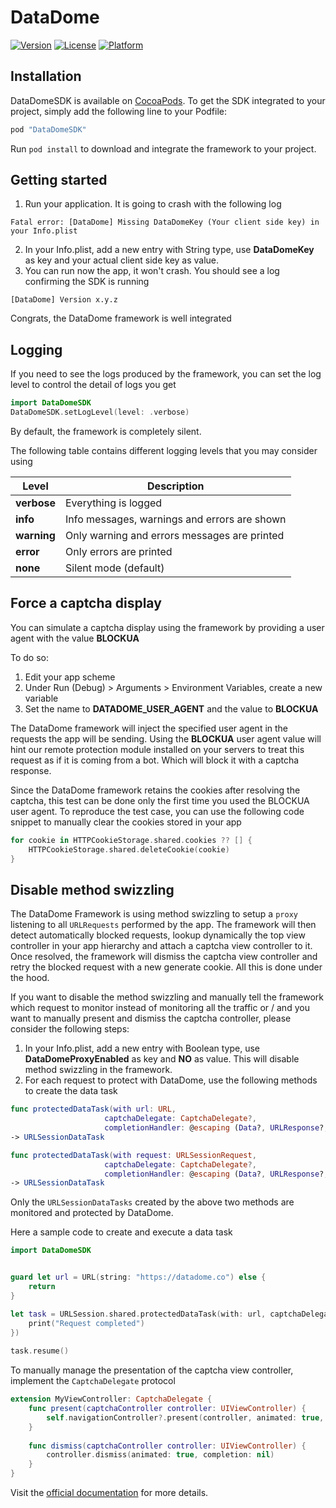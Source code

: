 # DataDome

[![Version](https://img.shields.io/cocoapods/v/DataDomeSDK.svg?style=flat)](http://cocoapods.org/pods/DataDomeSDK)
[![License](https://img.shields.io/cocoapods/l/DataDomeSDK.svg?style=flat)](http://cocoapods.org/pods/DataDomeSDK)
[![Platform](https://img.shields.io/cocoapods/p/DataDomeSDK.svg?style=flat)](http://cocoapods.org/pods/DataDomeSDK)

## Installation

DataDomeSDK is available on [CocoaPods](http://cocoapods.org). To get the SDK integrated to your project, simply add the following line to your Podfile:

```ruby
pod "DataDomeSDK"
```

Run `pod install` to download and integrate the framework to your project.

## Getting started

1. Run your application. It is going to crash with the following log
```
Fatal error: [DataDome] Missing DataDomeKey (Your client side key) in your Info.plist
```
2. In your Info.plist, add a new entry with String type, use **DataDomeKey** as key and your actual client side key as value.
3. You can run now the app, it won't crash. You should see a log confirming the SDK is running
```
[DataDome] Version x.y.z
```

Congrats, the DataDome framework is well integrated

## Logging
If you need to see the logs produced by the framework, you can set the log level to control the detail of logs you get

```swift
import DataDomeSDK
DataDomeSDK.setLogLevel(level: .verbose)
```

By default, the framework is completely silent.

The following table contains different logging levels that you may consider using


 Level            			| Description
---------------------------	|----------------------------------------------
__verbose__      			| Everything is logged
__info__      				| Info messages, warnings and errors are shown
__warning__      			| Only warning and errors messages are printed 
__error__      				| Only errors are printed
__none__      				| Silent mode (default)


## Force a captcha display
You can simulate a captcha display using the framework by providing a user agent with the value **BLOCKUA**

To do so:

1. Edit your app scheme
2. Under Run (Debug) > Arguments > Environment Variables, create a new variable
3. Set the name to **DATADOME\_USER\_AGENT** and the value to **BLOCKUA**

The DataDome framework will inject the specified user agent in the requests the app will be sending. Using the **BLOCKUA** user agent value will hint our remote protection module installed on your servers to treat this request as if it is coming from a bot. Which will block it with a captcha response.

Since the DataDome framework retains the cookies after resolving the captcha, this test can be done only the first time you used the BLOCKUA user agent. To reproduce the test case, you can use the following code snippet to manually clear the cookies stored in your app

```swift
for cookie in HTTPCookieStorage.shared.cookies ?? [] {
	HTTPCookieStorage.shared.deleteCookie(cookie)
}
```

## Disable method swizzling
The DataDome Framework is using method swizzling to setup a `proxy` listening to all `URLRequests` performed by the app. The framework will then detect automatically blocked requests, lookup dynamically the top view controller in your app hierarchy and attach a captcha view controller to it. Once resolved, the framework will dismiss the captcha view controller and retry the blocked request with a new generate cookie. All this is done under the hood.

If you want to disable the method swizzling and manually tell the framework which request to monitor instead of monitoring all the traffic or / and you want to manually present and dismiss the captcha controller, please consider the following steps:

1. In your Info.plist, add a new entry with Boolean type, use **DataDomeProxyEnabled** as key and **NO** as value. This will disable method swizzling in the framework.
2. For each request to protect with DataDome, use the following methods to create the data task

```swift
func protectedDataTask(with url: URL,
					 captchaDelegate: CaptchaDelegate?,
					 completionHandler: @escaping (Data?, URLResponse?, Error?) -> Void) 
-> URLSessionDataTask
```

```swift
func protectedDataTask(with request: URLSessionRequest,
					 captchaDelegate: CaptchaDelegate?,
					 completionHandler: @escaping (Data?, URLResponse?, Error?) -> Void) 
-> URLSessionDataTask
```

Only the `URLSessionDataTasks` created by the above two methods are monitored and protected by DataDome. 

Here a sample code to create and execute a data task

```swift
import DataDomeSDK


guard let url = URL(string: "https://datadome.co") else {
	return
}

let task = URLSession.shared.protectedDataTask(with: url, captchaDelegate: self, completionHandler: { _, _, _ in
	print("Request completed")
})
        
task.resume()
```


To manually manage the presentation of the captcha view controller, implement the `CaptchaDelegate` protocol

```swift
extension MyViewController: CaptchaDelegate {
    func present(captchaController controller: UIViewController) {
        self.navigationController?.present(controller, animated: true, completion: nil)
    }
    
    func dismiss(captchaController controller: UIViewController) {
        controller.dismiss(animated: true, completion: nil)
    }
}
```

Visit the [official documentation](https://docs.datadome.co/docs/sdk-ios) for more details.
